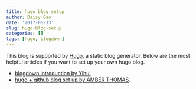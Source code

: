 ```yaml
---
title: hugo blog setup
author: Daisy Gao
date: '2017-06-13'
slug: hugo-blog-setup
categories: []
tags: [hugo, blogdown]
---
```


This blog is supported by [Hugo](https://gohugo.io/), a static blog generator. Below are the most helpful articles if you want to set up your own hugo blog.

<!--more-->

- [blogdown introduction by Yihui](https://github.com/rstudio/blogdown/blob/master/docs/01-introduction.Rmd)
- [hugo + github blog set up by AMBER THOMAS](https://proquestionasker.github.io/blog/Making_Site/).
